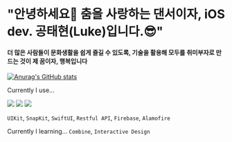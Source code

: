 # "안녕하세요👋 춤을 사랑하는 댄서이자, iOS dev. 공태현(Luke)입니다.😎"


#### 더 많은 사람들이 문화생활을 쉽게 즐길 수 있도록, 기술을 활용해 모두를 취미부자로 만드는 것이 제 꿈이자, 행복입니다 

[![Anurag's GitHub stats](https://github-readme-stats.vercel.app/api?username=Apple-Kong)](https://github.com/anuraghazra/github-readme-stats)

Currently I use...

<img src="https://img.shields.io/badge/Swift-orange?style=flat-square&logo=Swift&logoColor=white"/></a>
<img src="https://img.shields.io/badge/Firebase-yellow?style=flat-square&logo=Firebase&logoColor=white"/></a>
<img src="https://img.shields.io/badge/Git-F05032?style=flat-square&logo=Git&logoColor=white"/></a>

`UIKit`, `SnapKit`, `SwiftUI`, `Restful API`, `Firebase`, `Alamofire`


Currently I learning...
`Combine`, `Interactive Design`


<!--
**Apple-Kong/Apple-Kong** is a ✨ _special_ ✨ repository because its `README.md` (this file) appears on your GitHub profile.

## 블로그 링크
	
[루크의 테크 블로그](https://luke-kong.oopy.io/).



- 🔭 I’m currently working on ...
- 🌱 I’m currently learning ...
- 👯 I’m looking to collaborate on ...
- 🤔 I’m looking for help with ...
- 💬 Ask me about ...
- 📫 How to reach me: ...
- 😄 Pronouns: ...
- ⚡ Fun fact: ...
-->
